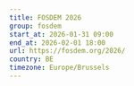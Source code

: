 ```yaml
---
title: FOSDEM 2026
group: fosdem
start_at: 2026-01-31 09:00
end_at: 2026-02-01 18:00
url: https://fosdem.org/2026/
country: BE
timezone: Europe/Brussels
---
```


